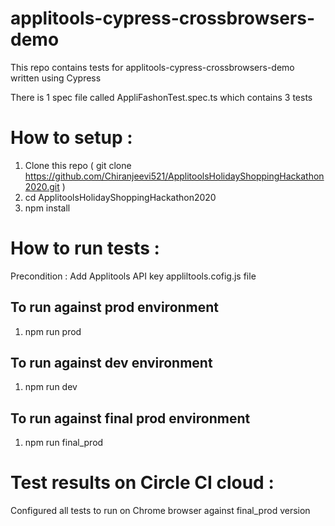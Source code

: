 # applitools-cypress-crossbrowsers-demo

This repo contains tests for applitools-cypress-crossbrowsers-demo written using Cypress

There is 1 spec file called AppliFashonTest.spec.ts which contains 3 tests

# How to setup :

1. Clone this repo ( git clone https://github.com/Chiranjeevi521/ApplitoolsHolidayShoppingHackathon2020.git )
2. cd ApplitoolsHolidayShoppingHackathon2020
3. npm install

# How to run tests :

Precondition : Add Applitools API key appliltools.cofig.js file

## To run against prod environment

1. npm run prod

## To run against dev environment

1. npm run dev

## To run against final prod environment

1. npm run final_prod

# Test results on Circle CI cloud :

Configured all tests to run on Chrome browser against final_prod version
